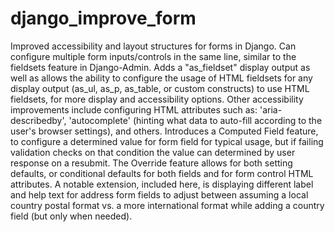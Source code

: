 # django_improve_form

Improved accessibility and layout structures for forms in Django. Can configure multiple form inputs/controls in the same line, similar to the fieldsets feature in Django-Admin. Adds a "as_fieldset" display output as well as allows the ability to configure the usage of HTML fieldsets for any display output (as_ul, as_p, as_table, or custom constructs) to use HTML fieldsets, for more display and accessibility options. Other accessibility improvements include configuring HTML attributes such as: 'aria-describedby', 'autocomplete' (hinting what data to auto-fill according to the user's browser settings), and others. Introduces a Computed Field feature, to configure a determined value for form field for typical usage, but if failing validation checks on that condition the value can determined by user response on a resubmit. The Override feature allows for both setting defaults, or conditional defaults for both fields and for form control HTML attributes. A notable extension, included here, is displaying different label and help text for address form fields to adjust between assuming a local country postal format vs. a more international format while adding a country field (but only when needed).
